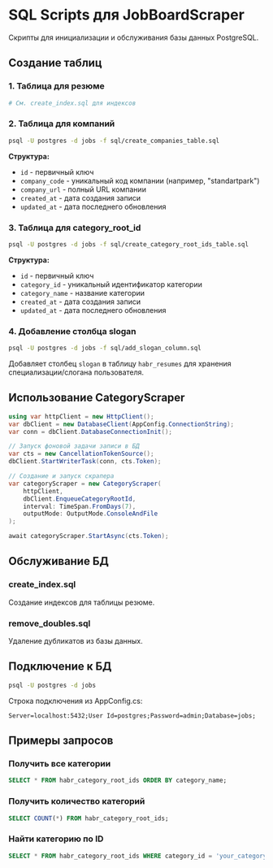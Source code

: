 # SQL Scripts для JobBoardScraper

Скрипты для инициализации и обслуживания базы данных PostgreSQL.

## Создание таблиц

### 1. Таблица для резюме
```bash
# См. create_index.sql для индексов
```

### 2. Таблица для компаний
```bash
psql -U postgres -d jobs -f sql/create_companies_table.sql
```

**Структура:**
- `id` - первичный ключ
- `company_code` - уникальный код компании (например, "standartpark")
- `company_url` - полный URL компании
- `created_at` - дата создания записи
- `updated_at` - дата последнего обновления

### 3. Таблица для category_root_id
```bash
psql -U postgres -d jobs -f sql/create_category_root_ids_table.sql
```

**Структура:**
- `id` - первичный ключ
- `category_id` - уникальный идентификатор категории
- `category_name` - название категории
- `created_at` - дата создания записи
- `updated_at` - дата последнего обновления

### 4. Добавление столбца slogan
```bash
psql -U postgres -d jobs -f sql/add_slogan_column.sql
```

Добавляет столбец `slogan` в таблицу `habr_resumes` для хранения специализации/слогана пользователя.

## Использование CategoryScraper

```csharp
using var httpClient = new HttpClient();
var dbClient = new DatabaseClient(AppConfig.ConnectionString);
var conn = dbClient.DatabaseConnectionInit();

// Запуск фоновой задачи записи в БД
var cts = new CancellationTokenSource();
dbClient.StartWriterTask(conn, cts.Token);

// Создание и запуск скрапера
var categoryScraper = new CategoryScraper(
    httpClient,
    dbClient.EnqueueCategoryRootId,
    interval: TimeSpan.FromDays(7),
    outputMode: OutputMode.ConsoleAndFile
);

await categoryScraper.StartAsync(cts.Token);
```

## Обслуживание БД

### create_index.sql
Создание индексов для таблицы резюме.

### remove_doubles.sql
Удаление дубликатов из базы данных.

## Подключение к БД

```bash
psql -U postgres -d jobs
```

Строка подключения из AppConfig.cs:
```
Server=localhost:5432;User Id=postgres;Password=admin;Database=jobs;
```

## Примеры запросов

### Получить все категории
```sql
SELECT * FROM habr_category_root_ids ORDER BY category_name;
```

### Получить количество категорий
```sql
SELECT COUNT(*) FROM habr_category_root_ids;
```

### Найти категорию по ID
```sql
SELECT * FROM habr_category_root_ids WHERE category_id = 'your_category_id';
```
